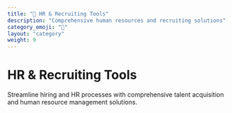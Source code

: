 ```yaml
---
title: "👥 HR & Recruiting Tools"
description: "Comprehensive human resources and recruiting solutions"
category_emoji: "👥"
layout: "category"
weight: 9
---
```


# HR & Recruiting Tools

Streamline hiring and HR processes with comprehensive talent acquisition and human resource management solutions.